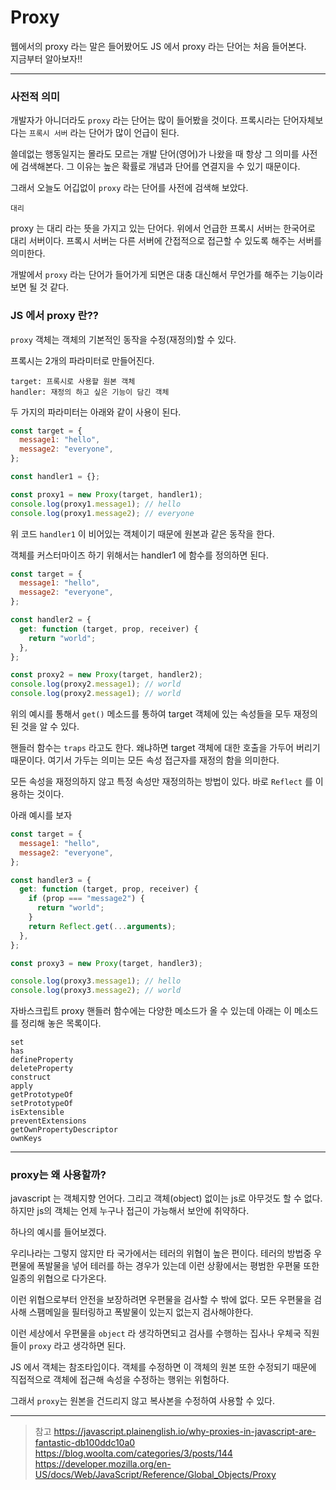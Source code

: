 # Proxy

웹에서의 proxy 라는 말은 들어봤어도 JS 에서 proxy 라는 단어는 처음 들어본다.  
지금부터 알아보자!!

---

### 사전적 의미

개발자가 아니더라도 `proxy` 라는 단어는 많이 들어봤을 것이다.
프록시라는 단어자체보다는 `프록시 서버` 라는 단어가 많이 언급이 된다.

쓸데없는 행동일지는 몰라도 모르는 개발 단어(영어)가 나왔을 때 항상 그 의미를 사전에 검색해본다. 그 이유는 높은 확률로 개념과 단어를 연결지을 수 있기 때문이다.

그래서 오늘도 어깁없이 `proxy` 라는 단어를 사전에 검색해 보았다.

```
대리
```

proxy 는 대리 라는 뜻을 가지고 있는 단어다. 위에서 언급한 프록시 서버는 한국어로 대리 서버이다. 프록시 서버는 다른 서버에 간접적으로 접근할 수 있도록 해주는 서버를 의미한다.

개발에서 `proxy` 라는 단어가 들어가게 되면은 대충 대신해서 무언가를 해주는 기능이라 보면 될 것 같다.

### JS 에서 proxy 란??

`proxy` 객체는 객체의 기본적인 동작을 수정(재정의)할 수 있다.

프록시는 2개의 파라미터로 만들어진다.

```
target: 프록시로 사용할 원본 객체
handler: 재정의 하고 싶은 기능이 담긴 객체
```

두 가지의 파라미터는 아래와 같이 사용이 된다.

```js
const target = {
  message1: "hello",
  message2: "everyone",
};

const handler1 = {};

const proxy1 = new Proxy(target, handler1);
console.log(proxy1.message1); // hello
console.log(proxy1.message2); // everyone
```

위 코드 `handler1` 이 비어있는 객체이기 때문에 원본과 같은 동작을 한다.

객체를 커스터마이즈 하기 위해서는 handler1 에 함수를 정의하면 된다.

```js
const target = {
  message1: "hello",
  message2: "everyone",
};

const handler2 = {
  get: function (target, prop, receiver) {
    return "world";
  },
};

const proxy2 = new Proxy(target, handler2);
console.log(proxy2.message1); // world
console.log(proxy2.message1); // world
```

위의 예시를 통해서 `get()` 메소드를 통하여 target 객체에 있는 속성들을 모두 재정의 된 것을 알 수 있다.

핸들러 함수는 `traps` 라고도 한다. 왜냐하면 target 객체에 대한 호출을 가두어 버리기 때문이다. 여기서 가두는 의미는 모든 속성 접근자를 재정의 함을 의미한다.

모든 속성을 재정의하지 않고 특정 속성만 재정의하는 방법이 있다.
바로 `Reflect` 를 이용하는 것이다.

아래 예시를 보자

```js
const target = {
  message1: "hello",
  message2: "everyone",
};

const handler3 = {
  get: function (target, prop, receiver) {
    if (prop === "message2") {
      return "world";
    }
    return Reflect.get(...arguments);
  },
};

const proxy3 = new Proxy(target, handler3);

console.log(proxy3.message1); // hello
console.log(proxy3.message2); // world
```

자바스크립트 proxy 핸들러 함수에는 다양한 메소드가 올 수 있는데 아래는 이 메소드를 정리해 놓은 목록이다.

```get
set
has
defineProperty
deleteProperty
construct
apply
getPrototypeOf
setPrototypeOf
isExtensible
preventExtensions
getOwnPropertyDescriptor
ownKeys
```

---

### proxy는 왜 사용할까?

javascript 는 객체지향 언어다. 그리고 객체(object) 없이는 js로 아무것도 할 수 없다. 하지만 js의 객체는 언제 누구나 접근이 가능해서 보안에 취약하다.

하나의 예시를 들어보겠다.

우리나라는 그렇지 않지만 타 국가에서는 테러의 위협이 높은 편이다. 테러의 방법중 우편물에 폭발물을 넣어 테러를 하는 경우가 있는데 이런 상황에서는 평범한 우편물 또한 일종의 위협으로 다가온다.

이런 위협으로부터 안전을 보장하려면 우편물을 검사할 수 밖에 없다. 모든 우편물을 검사해 스팸메일을 필터링하고 폭발물이 있는지 없는지 검사해야한다.

이런 세상에서 우편물을 `object` 라 생각하면되고 검사를 수행하는 집사나 우체국 직원들이 `proxy` 라고 생각하면 된다.

JS 에서 객체는 참조타입이다. 객체를 수정하면 이 객체의 원본 또한 수정되기 때문에 직접적으로 객체에 접근해 속성을 수정하는 행위는 위험하다.

그래서 `proxy`는 원본을 건드리지 않고 복사본을 수정하여 사용할 수 있다.

---

> 참고
> https://javascript.plainenglish.io/why-proxies-in-javascript-are-fantastic-db100ddc10a0  
> https://blog.woolta.com/categories/3/posts/144  
> https://developer.mozilla.org/en-US/docs/Web/JavaScript/Reference/Global_Objects/Proxy
